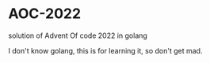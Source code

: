 # AOC-2022
solution of Advent Of code 2022 in golang

I don't know golang, this is for learning it, so don't get mad.
